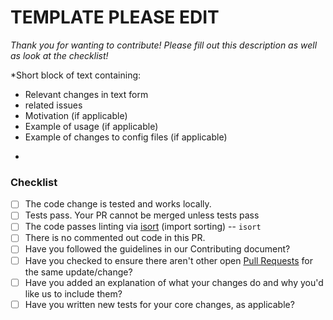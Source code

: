 
# **TEMPLATE PLEASE EDIT**
*Thank you for wanting to contribute! Please fill out this description as well as look at the checklist!*

*Short block of text containing:
- Relevant changes in text form
- related issues
- Motivation (if applicable)
- Example of usage (if applicable)
- Example of changes to config files (if applicable)
*
### Checklist
- [ ] The code change is tested and works locally.
- [ ] Tests pass. Your PR cannot be merged unless tests pass
- [ ] The code passes linting via
  [isort](https://github.com/timothycrosley/isort) (import sorting) -- `isort`
- [ ] There is no commented out code in this PR.
- [ ] Have you followed the guidelines in our Contributing document?
- [ ] Have you checked to ensure there aren't other open [Pull Requests](../pulls) for the same update/change?
- [ ] Have you added an explanation of what your changes do and why you'd like us to include them?
- [ ] Have you written new tests for your core changes, as applicable?
